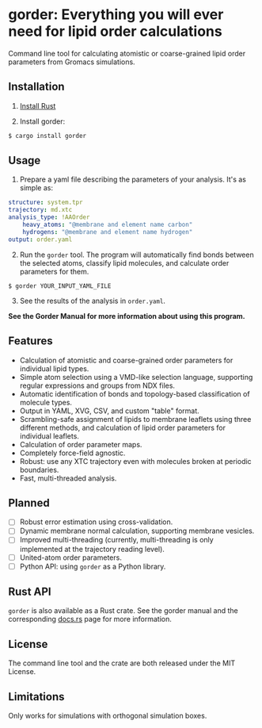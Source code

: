 # gorder: Everything you will ever need for lipid order calculations

Command line tool for calculating atomistic or coarse-grained lipid order parameters from Gromacs simulations.

## Installation

1. [Install Rust](https://www.rust-lang.org/tools/install)

2. Install gorder:
```bash
$ cargo install gorder
```

## Usage

1) Prepare a yaml file describing the parameters of your analysis. It's as simple as:

```yaml
structure: system.tpr
trajectory: md.xtc
analysis_type: !AAOrder
    heavy_atoms: "@membrane and element name carbon"
    hydrogens: "@membrane and element name hydrogen"
output: order.yaml
```

2) Run the `gorder` tool. The program will automatically find bonds between the selected atoms, classify lipid molecules, and calculate order parameters for them.

```
$ gorder YOUR_INPUT_YAML_FILE
```

3) See the results of the analysis in `order.yaml`.

**See the Gorder Manual for more information about using this program.**

## Features
- Calculation of atomistic and coarse-grained order parameters for individual lipid types.
- Simple atom selection using a VMD-like selection language, supporting regular expressions and groups from NDX files.
- Automatic identification of bonds and topology-based classification of molecule types.
- Output in YAML, XVG, CSV, and custom "table" format.
- Scrambling-safe assignment of lipids to membrane leaflets using three different methods, and calculation of lipid order parameters for individual leaflets.
- Calculation of order parameter maps.
- Completely force-field agnostic.
- Robust: use any XTC trajectory even with molecules broken at periodic boundaries.
- Fast, multi-threaded analysis.

## Planned
- [ ] Robust error estimation using cross-validation.
- [ ] Dynamic membrane normal calculation, supporting membrane vesicles.
- [ ] Improved multi-threading (currently, multi-threading is only implemented at the trajectory reading level).
- [ ] United-atom order parameters.
- [ ] Python API: using `gorder` as a Python library.

## Rust API
`gorder` is also available as a Rust crate. See the gorder manual and the corresponding [docs.rs](https://docs.rs/gorder/latest/gorder) page for more information.

## License
The command line tool and the crate are both released under the MIT License.

## Limitations
Only works for simulations with orthogonal simulation boxes.